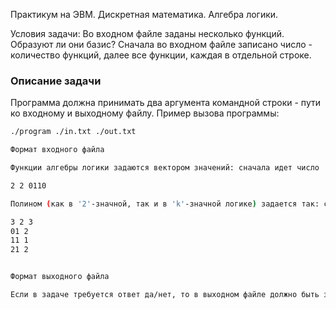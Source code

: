 Практикум на ЭВМ. Дискретная математика. Алгебра логики.

Условия задачи:
Во входном файле заданы несколько функций. Образуют ли они базис? Сначала во входном файле записано число - количество функций, далее все функции, каждая в отдельной строке.


### Описание задачи

Программа должна принимать два аргумента командной строки - пути ко входному и выходному файлу. Пример вызова программы:

```sh
./program ./in.txt ./out.txt

Формат входного файла

Функции алгебры логики задаются вектором значений: сначала идет число '2', означающее '2'-значную логику, потом 'n' - количество переменных функции, потом пробел, потом без пробела 2^n символов – значения функции на наборах '0..00, 0..01, 0..10' и т.д. Например, функция 'x + y' задается строкой:

2 2 0110

Полином (как в '2'-значной, так и в 'k'-значной логике) задается так: сначала идут 3 числа - 'k' (значность логики), 'n' (количество переменных), 'm' (количество слагаемых в полиноме). Затем идут 'm' строк, каждая строка соответствует одному слагаемому в полиноме. В каждой строке 'n' цифр (без пробела) - степени, в которых входит в полином каждая переменная 'x_i' (степень 0 означает, что переменная не входит), и потом через пробел - коэффициент при этом слагаемом. Слагаемые с нулевым коэффициентом в число 'm' не входят и в виде отдельных строк не отображаются. Строки, соответствующие слагаемым, в файле должны быть упорядочены лексикографически. Например, полином в 'P_3 2x_2 + x_1x_2 + 2x_1^2x_2' задается так:

3 2 3
01 2
11 1
21 2


Формат выходного файла

Если в задаче требуется ответ да/нет, то в выходном файле должно быть записано одно число: 1 означает да, 0 – нет.
